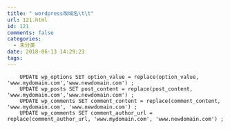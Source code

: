 ```yaml
---
title: " wordpress改域名\t\t"
url: 121.html
id: 121
comments: false
categories:
  - 未分类
date: 2018-06-13 14:29:23
tags:
---
```


        UPDATE wp_options SET option_value = replace(option_value, 'www.mydomain.com','www.newdomain.com') ;
        UPDATE wp_posts SET post_content = replace(post_content, 'www.mydomain.com','www.newdomain.com') ;
        UPDATE wp_comments SET comment_content = replace(comment_content, 'www.mydomain.com', 'www.newdomain.com') ;
        UPDATE wp_comments SET comment_author_url = replace(comment_author_url, 'www.mydomain.com', 'www.newdomain.com') ;